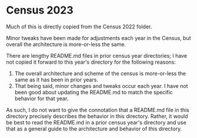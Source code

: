 # Census 2023

Much of this is directly copied from the Census 2022 folder.

Minor tweaks have been made for adjustments each year in the Census,
but overall the architecture is more-or-less the same.

There are lengthy README.md files in prior census year directories; I
have not copied it forward to this year's directory for the following
reasons:

1. The overall architecture and scheme of the census is more-or-less
   the same as it has been in prior years.
1. That being said, minor changes and tweaks occur each year.  I have
   not been good about updating the README.md to match the specific
   behavior for that year.

As such, I do not want to give the connotation that a README.md file
in this directory precisely describes the behavior in this directory.
Rather, it would be best to read the README.md in a prior census
year's directory and use that as a general guide to the architecture
and behavior of this directory.
